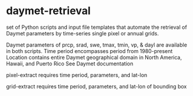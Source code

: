 # daymet-retrieval
set of Python scripts and input file templates that automate the retrieval of Daymet parameters by time-series single pixel or annual grids.

Daymet parameters of prcp, srad, swe, tmax, tmin, vp, & dayl are available in both scripts.
Time period encompasses period from 1980-present
Location contains entire Daymet geographical domain in North America, Hawaii, and Puerto Rico
See Daymet documentation

pixel-extract requires time period, parameters, and lat-lon

grid-extract requires time period, parameters, and lat-lon of bounding box
